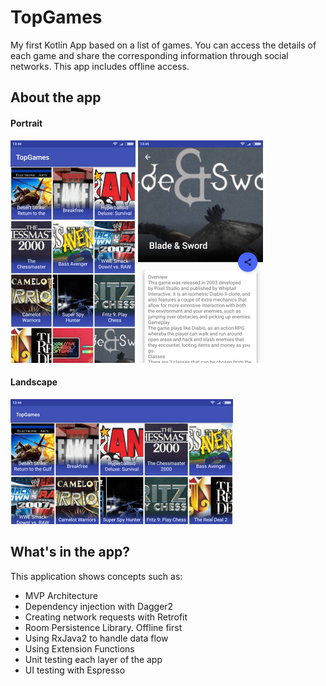# TopGames
My first Kotlin App based on a list of games. You can access the details of each game and share the corresponding information through social networks. This app includes offline access.
## About the app
#### Portrait ####
![alt text](https://github.com/sergiogs92/TopGames/blob/master/img/list_portrait_orientation.png?raw=true)
![alt text](https://github.com/sergiogs92/TopGames/blob/master/img/detail.png?raw=true)
#### Landscape ####
![alt text](https://github.com/sergiogs92/TopGames/blob/master/img/list_landscape_orientation.png?raw=true)
## What's in the app?
This application shows concepts such as:
- MVP Architecture<br />
- Dependency injection with Dagger2<br />
- Creating network requests with Retrofit<br />
- Room Persistence Library. Offline first<br />
- Using RxJava2 to handle data flow<br />
- Using Extension Functions<br />
- Unit testing each layer of the app<br />
- UI testing with Espresso<br />
